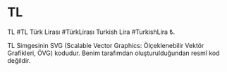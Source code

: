 # TL
TL #TL Türk Lirası #TürkLirası Turkish Lira #TurkishLira ₺.

TL Simgesinin SVG (Scalable Vector Graphics: Ölçeklenebilir Vektör Grafikleri, ÖVG) kodudur. Benim tarafımdan oluşturulduğundan resmî kod değildir.
